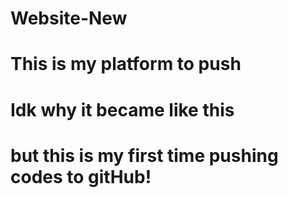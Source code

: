 # Website-New
#
# This is my platform to push
# Idk why it became like this
# but this is my first time pushing codes to gitHub!
